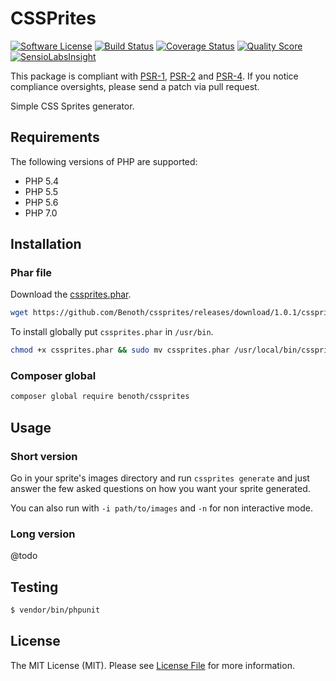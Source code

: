 # CSSPrites

[![Software License](https://img.shields.io/badge/license-MIT-brightgreen.svg?style=flat-square)](LICENSE)
[![Build Status](https://img.shields.io/travis/Benoth/cssprites.svg?style=flat-square)](https://travis-ci.org/Benoth/cssprites)
[![Coverage Status](https://img.shields.io/scrutinizer/coverage/g/Benoth/cssprites.svg?style=flat-square)](https://scrutinizer-ci.com/g/Benoth/cssprites/code-structure)
[![Quality Score](https://img.shields.io/scrutinizer/g/Benoth/cssprites.svg?style=flat-square)](https://scrutinizer-ci.com/g/Benoth/cssprites)
[![SensioLabsInsight](https://insight.sensiolabs.com/projects/d6070e0b-2008-42b7-a2ed-e7189815fd91/mini.png)](https://insight.sensiolabs.com/projects/da68ab1e-0d70-4042-8f48-c4995df72c6d)

This package is compliant with [PSR-1], [PSR-2] and [PSR-4]. If you notice compliance oversights,
please send a patch via pull request.

[PSR-1]: https://github.com/php-fig/fig-standards/blob/master/accepted/PSR-1-basic-coding-standard.md
[PSR-2]: https://github.com/php-fig/fig-standards/blob/master/accepted/PSR-2-coding-style-guide.md
[PSR-4]: https://github.com/php-fig/fig-standards/blob/master/accepted/PSR-4-autoloader.md

Simple CSS Sprites generator.

## Requirements

The following versions of PHP are supported:

* PHP 5.4
* PHP 5.5
* PHP 5.6
* PHP 7.0

## Installation

### Phar file

Download the [cssprites.phar](https://github.com/Benoth/cssprites/releases/download/1.0.1/cssprites.phar).

```bash
wget https://github.com/Benoth/cssprites/releases/download/1.0.1/cssprites.phar
```

To install globally put `cssprites.phar` in `/usr/bin`.

```bash
chmod +x cssprites.phar && sudo mv cssprites.phar /usr/local/bin/cssprites
```

### Composer global

```bash
composer global require benoth/cssprites
```

## Usage

### Short version

Go in your sprite's images directory and run `cssprites generate` and just answer the few asked questions on how you want your sprite generated.

You can also run with `-i path/to/images` and `-n` for non interactive mode.

### Long version

@todo

## Testing

``` bash
$ vendor/bin/phpunit
```

## License

The MIT License (MIT). Please see [License File](https://github.com/Benoth/cssprites/blob/master/LICENSE) for more information.

